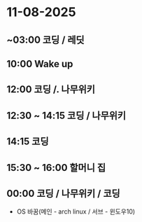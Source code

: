 # 11-08-2025



## ~03:00 코딩 / 레딧

## 10:00 Wake up

## 12:00 코딩 /. 나무위키

## 12:30 ~ 14:15 코딩 / 나무위키

## 14:15 코딩

## 15:30 ~ 16:00 할머니 집

## 00:00 코딩 / 나무위키 / 코딩

- OS 바꿈(메인 - arch linux / 서브 - 윈도우10)



